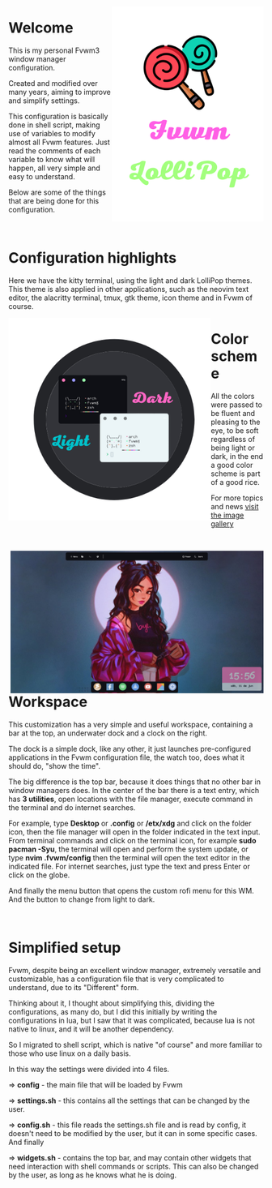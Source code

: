 <p align="center">
	<img src="https://github.com/lollipopfvwm/lollipopfvwm/blob/main/images/LolliPop.png"
	align="right" width="300"/>
	<h1>Welcome</h1>
	<p>This is my personal Fvwm3 window manager configuration.</p>
	<p>Created and modified over many years, aiming to improve and simplify settings.</p>
	<p>
	This configuration is basically done in shell script, making use of variables to modify almost all Fvwm features. Just read the comments of each variable to know what will happen, all very simple and easy to understand.
	</p>
	<p>Below are some of the things that are being done for this configuration.</p>
	<br clear="right"/>
</p>
<h1>Configuration highlights</h1>
<p align="left"></p>
<p>
Here we have the kitty terminal, using the light and dark LolliPop themes.
This theme is also applied in other applications, such as the neovim text editor, the alacritty terminal, tmux, gtk theme, icon theme and in Fvwm of course.
</p>

<p align="center">
	<img src="https://github.com/lollipopfvwm/lollipopfvwm/blob/main/images/terminais.png"
	align="left" width="400"/>
	<h1>Color scheme</h1>
	<p>
	All the colors were passed to be fluent and pleasing to the eye, to be soft regardless of being light or dark, in the end a good color scheme is part of a good rice.
	<p>For more topics and news <a href="https://github.com/lollipopfvwm/gallery">visit the image gallery</a></p>
	</p>
	<br clear="left"/>
	<p align="center">
	<img src="https://github.com/lollipopfvwm/lollipopfvwm/blob/main/images/desktop.png"
	align="right" width="500"/>
	<h1>Workspace</h1>
	<p>
	This customization has a very simple and useful workspace, containing a bar at the top, an underwater dock and a clock on the right.
	</p>
	<p>
	The dock is a simple dock, like any other, it just launches pre-configured applications in the Fvwm configuration file, the watch too, does what it should do, "show the time".
	</p>
	<p>
	The big difference is the top bar, because it does things that no other bar in window managers does. In the center of the bar there is a text entry, which has <strong>3 utilities</strong>, open locations with the file manager, execute command in the terminal and do internet searches.	
	</p>
	<p>
	For example, type <strong>Desktop</strong> or <strong>.config</strong> or <strong>/etx/xdg</strong> and click on the folder icon, then the file manager will open in the folder indicated in the text input. From terminal commands and click on the terminal icon, for example <strong>sudo pacman -Syu</strong>, the terminal will open and perform the system update, or type <strong>nvim .fvwm/config</strong> then the terminal will open the text editor in the indicated file. For internet searches, just type the text and press Enter or click on the globe.	
	</p>
	<p>
	And finally the menu button that opens the custom rofi menu for this WM.
	And the button to change from light to dark.
	</p>
	<br clear="right"/>
</p>
<h1>Simplified setup</h1>
<p>
Fvwm, despite being an excellent window manager, extremely versatile and customizable, has a configuration file that is very complicated to understand, due to its "Different" form.
</p>
<p>
Thinking about it, I thought about simplifying this, dividing the configurations, as many do, but I did this initially by writing the configurations in lua, but I saw that it was complicated, because lua is not native to linux, and it will be another dependency.
</p>
<p>
So I migrated to shell script, which is native "of course" and more familiar to those who use linux on a daily basis.
</p>
<p>
In this way the settings were divided into 4 files.
<p>=> <strong>config</strong> - the main file that will be loaded by Fvwm</p>
<p>=> <strong>settings.sh</strong> - this contains all the settings that can be changed by the user.</p>
<p>=> <strong>config.sh</strong> - this file reads the settings.sh file and is read by config, it doesn't need to be modified by the user, but it can in some specific cases.
And finally</p>
<p>=> <strong>widgets.sh</strong> - contains the top bar, and may contain other widgets that need interaction with shell commands or scripts. This can also be changed by the user, as long as he knows what he is doing.</p>
</p>